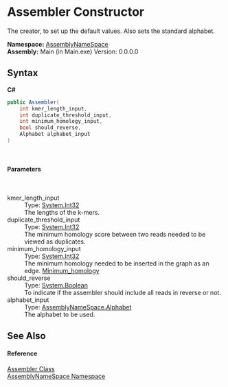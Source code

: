# Assembler Constructor 
 

The creator, to set up the default values. Also sets the standard alphabet.

**Namespace:**&nbsp;<a href="6bcc80ef-5cfd-db5f-1eb2-7297d1c16397">AssemblyNameSpace</a><br />**Assembly:**&nbsp;Main (in Main.exe) Version: 0.0.0.0

## Syntax

**C#**<br />
``` C#
public Assembler(
	int kmer_length_input,
	int duplicate_threshold_input,
	int minimum_homology_input,
	bool should_reverse,
	Alphabet alphabet_input
)
```

<br />

#### Parameters
&nbsp;<dl><dt>kmer_length_input</dt><dd>Type: <a href="http://msdn2.microsoft.com/en-us/library/td2s409d" target="_blank">System.Int32</a><br />The lengths of the k-mers.</dd><dt>duplicate_threshold_input</dt><dd>Type: <a href="http://msdn2.microsoft.com/en-us/library/td2s409d" target="_blank">System.Int32</a><br />The minimum homology score between two reads needed to be viewed as duplicates.</dd><dt>minimum_homology_input</dt><dd>Type: <a href="http://msdn2.microsoft.com/en-us/library/td2s409d" target="_blank">System.Int32</a><br />The minimum homology needed to be inserted in the graph as an edge. <a href="2a85a077-74b6-a72c-0ef4-70cfc37d9dbe">Minimum_homology</a></dd><dt>should_reverse</dt><dd>Type: <a href="http://msdn2.microsoft.com/en-us/library/a28wyd50" target="_blank">System.Boolean</a><br />To indicate if the assembler should include all reads in reverse or not.</dd><dt>alphabet_input</dt><dd>Type: <a href="b63ab84e-4997-6bc4-30c3-9dc18797e022">AssemblyNameSpace.Alphabet</a><br />The alphabet to be used.</dd></dl>

## See Also


#### Reference
<a href="ff4e346f-08ba-ff2f-52cf-831920161b16">Assembler Class</a><br /><a href="6bcc80ef-5cfd-db5f-1eb2-7297d1c16397">AssemblyNameSpace Namespace</a><br />